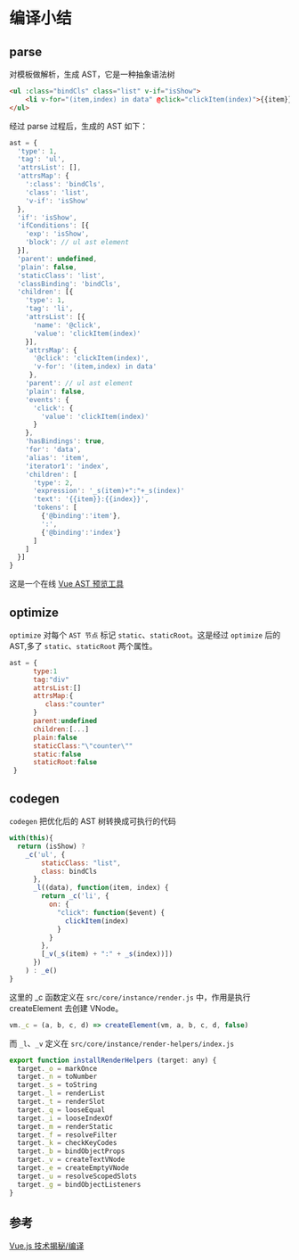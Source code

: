 # 编译小结

## parse
对模板做解析，生成 AST，它是一种抽象语法树

````html
<ul :class="bindCls" class="list" v-if="isShow">
    <li v-for="(item,index) in data" @click="clickItem(index)">{{item}}:{{index}}</li>
</ul>
````

经过 parse 过程后，生成的 AST 如下：

````js
ast = {
  'type': 1,
  'tag': 'ul',
  'attrsList': [],
  'attrsMap': {
    ':class': 'bindCls',
    'class': 'list',
    'v-if': 'isShow'
  },
  'if': 'isShow',
  'ifConditions': [{
    'exp': 'isShow',
    'block': // ul ast element
  }],
  'parent': undefined,
  'plain': false,
  'staticClass': 'list',
  'classBinding': 'bindCls',
  'children': [{
    'type': 1,
    'tag': 'li',
    'attrsList': [{
      'name': '@click',
      'value': 'clickItem(index)'
    }],
    'attrsMap': {
      '@click': 'clickItem(index)',
      'v-for': '(item,index) in data'
     },
    'parent': // ul ast element
    'plain': false,
    'events': {
      'click': {
        'value': 'clickItem(index)'
      }
    },
    'hasBindings': true,
    'for': 'data',
    'alias': 'item',
    'iterator1': 'index',
    'children': [
      'type': 2,
      'expression': '_s(item)+":"+_s(index)'
      'text': '{{item}}:{{index}}',
      'tokens': [
        {'@binding':'item'},
        ':',
        {'@binding':'index'}
      ]
    ]
  }]
}
````

这是一个在线 [Vue AST 预览工具](https://ktsn.github.io/vue-ast-explorer/)

## optimize

`optimize` 对每个 `AST 节点` 标记 `static`、`staticRoot`。这是经过 `optimize` 后的 AST,多了 `static`、`staticRoot` 两个属性。 

````js
ast = {
      type:1
      tag:"div"
      attrsList:[]
      attrsMap:{
         class:"counter"
      }
      parent:undefined
      children:[...]
      plain:false
      staticClass:"\"counter\""
      static:false
      staticRoot:false
 }
````

## codegen

`codegen` 把优化后的 AST 树转换成可执行的代码

````js
with(this){
  return (isShow) ?
    _c('ul', {
        staticClass: "list",
        class: bindCls
      },
      _l((data), function(item, index) {
        return _c('li', {
          on: {
            "click": function($event) {
              clickItem(index)
            }
          }
        },
        [_v(_s(item) + ":" + _s(index))])
      })
    ) : _e()
}
````

这里的 _c 函数定义在 `src/core/instance/render.js` 中，作用是执行 createElement 去创建 VNode。

````js
vm._c = (a, b, c, d) => createElement(vm, a, b, c, d, false)
````

而 `_l`、`_v` 定义在 `src/core/instance/render-helpers/index.js`

````js
export function installRenderHelpers (target: any) {
  target._o = markOnce
  target._n = toNumber
  target._s = toString
  target._l = renderList
  target._t = renderSlot
  target._q = looseEqual
  target._i = looseIndexOf
  target._m = renderStatic
  target._f = resolveFilter
  target._k = checkKeyCodes
  target._b = bindObjectProps
  target._v = createTextVNode
  target._e = createEmptyVNode
  target._u = resolveScopedSlots
  target._g = bindObjectListeners
}
````

## 参考 
[Vue.js 技术揭秘/编译](https://ustbhuangyi.github.io/vue-analysis/compile/)
